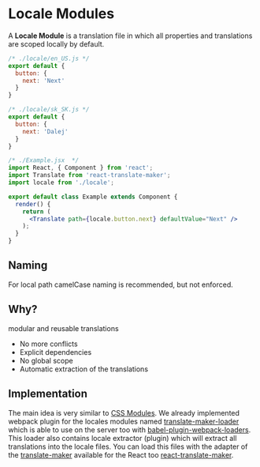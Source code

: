 # Locale Modules

A **Locale Module** is a translation file in which all properties and translations are scoped locally by default. 

```js
/* ./locale/en_US.js */
export default {
  button: {
    next: 'Next'
  }
}
```

```js
/* ./locale/sk_SK.js */
export default {
  button: {
    next: 'Dalej'
  }
}
```

```jsx
/* ./Example.jsx  */
import React, { Component } from 'react';
import Translate from 'react-translate-maker';
import locale from './locale';

export default class Example extends Component {
  render() {
    return (
      <Translate path={locale.button.next} defaultValue="Next" />
    );
  }
}
```

## Naming

For local path camelCase naming is recommended, but not enforced.

## Why?

modular and reusable translations

 - No more conflicts
 - Explicit dependencies
 - No global scope
 - Automatic extraction of the translations
 
## Implementation

The main idea is very similar to [CSS Modules](https://github.com/css-modules/css-modules). 
We already implemented webpack plugin for the locales modules named [translate-maker-loader](https://github.com/CherryProjects/translate-maker-loader) which is able to use on the server too with [babel-plugin-webpack-loaders](https://github.com/istarkov/babel-plugin-webpack-loaders).
This loader also contains locale extractor (plugin) which will extract all translations into the locale files. You can load this files with the adapter of the [translate-maker](https://github.com/CherryProjects/translate-maker) available for the React too [react-translate-maker](https://github.com/CherryProjects/react-translate-maker).

